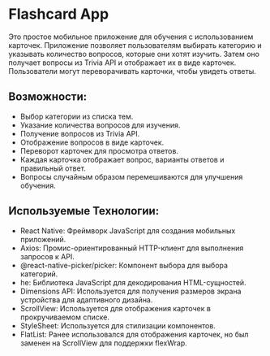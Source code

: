 # Flashcard App
Это простое мобильное приложение для обучения с использованием карточек. Приложение позволяет пользователям выбирать категорию и указывать количество вопросов, которые они хотят изучить. Затем оно получает вопросы из Trivia API и отображает их в виде карточек. Пользователи могут переворачивать карточки, чтобы увидеть ответы.

## Возможности:
* Выбор категории из списка тем.
* Указание количества вопросов для изучения.
* Получение вопросов из Trivia API.
* Отображение вопросов в виде карточек.
* Переворот карточек для просмотра ответов.
* Каждая карточка отображает вопрос, варианты ответов и правильный ответ.
* Вопросы случайным образом перемешиваются для улучшения обучения.

## Используемые Технологии:
* React Native: Фреймворк JavaScript для создания мобильных приложений.
* Axios: Промис-ориентированный HTTP-клиент для выполнения запросов к API.
* @react-native-picker/picker: Компонент выбора для выбора категорий.
* he: Библиотека JavaScript для декодирования HTML-сущностей.
* Dimensions API: Используется для получения размеров экрана устройства для адаптивного дизайна.
* ScrollView: Используется для отображения карточек в прокручиваемом списке.
* StyleSheet: Используется для стилизации компонентов.
* FlatList: Ранее использовался для отображения карточек, но был заменен на ScrollView для поддержки flexWrap.
